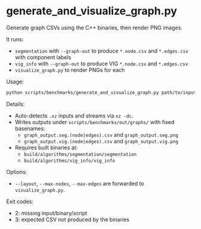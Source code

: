 # generate_and_visualize_graph.py

Generate graph CSVs using the C++ binaries, then render PNG images.

It runs:

- `segmentation` with `--graph-out` to produce `*.node.csv` and `*.edges.csv` with component labels
- `vig_info` with `--graph-out` to produce VIG `*.node.csv` and `*.edges.csv`
- `visualize_graph.py` to render PNGs for each

Usage:

```bash
python scripts/benchmarks/generate_and_visualize_graph.py path/to/input.cnf.xz
```

Details:

- Auto-detects `.xz` inputs and streams via `xz -dc`.
- Writes outputs under `scripts/benchmarks/out/graphs/` with fixed basenames:
  - `graph_output.seg.(node|edges).csv` and `graph_output.seg.png`
  - `graph_output.vig.(node|edges).csv` and `graph_output.vig.png`
- Requires built binaries at:
  - `build/algorithms/segmentation/segmentation`
  - `build/algorithms/vig_info/vig_info`

Options:

- `--layout`, `--max-nodes`, `--max-edges` are forwarded to `visualize_graph.py`.

Exit codes:

- 2: missing input/binary/script
- 3: expected CSV not produced by the binaries
